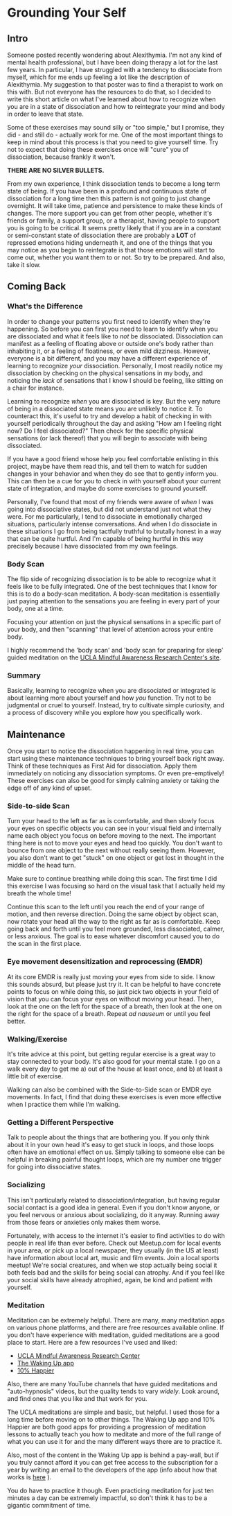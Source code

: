 # Grounding Your Self

## Intro

Someone posted recently wondering about Alexithymia. I'm not any kind
of mental health professional, but I have been doing therapy a lot for
the last few years. In particular, I have struggled with a tendency to
dissociate from myself, which for me ends up feeling a lot like the
description of Alexithymia.  My suggestion to that poster was to find
a therapist to work on this with. But not everyone has the resources
to do that, so I decided to write this short article on what I've
learned about how to recognize when you are in a state of dissociation
and how to reintegrate your mind and body in order to leave that
state.

Some of these exercises may sound silly or "too simple," but I
promise, they did - and still do - actually work for me.  One of the
most important things to keep in mind about this process is that you
need to give yourself time. Try not to expect that doing these
exercises once will "cure" you of dissociation, because frankly it
won't.


__THERE ARE NO SILVER BULLETS.__


From my own experience, I think dissociation tends to become a long
term state of being.  If you have been in a profound and continuous
state of dissociation for a long time then this pattern is not going
to just change overnight. It will take time, patience and persistence
to make these kinds of changes. The more support you can get from
other people, whether it's friends or family, a support group, or a
therapist, having people to support you is going to be critical. It
seems pretty likely that if you are in a constant or semi-constant
state of dissociation there are probably a __LOT__ of repressed
emotions hiding underneath it, and one of the things that you may
notice as you begin to reintegrate is that those emotions will start
to come out, whether you want them to or not. So try to be
prepared. And also, take it slow.


## Coming Back

### What's the Difference

In order to change your patterns you first need to identify when
they're happening. So before you can first you need to learn to
identify when you are dissociated and what it feels like to _not_ be
dissociated.  Dissociation can manifest as a feeling of floating above
or outside one's body rather than inhabiting it, or a feeling of
floatiness, or even mild dizziness. However, everyone is a bit
different, and you may have a different experience of learning to
recognize _your_ dissociation. Personally, I most readily notice my
dissociation by checking on the physical sensations in my body, and
noticing the _lack_ of sensations that I know I should be feeling,
like sitting on a chair for instance.

Learning to recognize _when_ you are dissociated is key. But the very
nature of being in a dissociated state means you are unlikely to
notice it.  To counteract this, it's useful to try and develop a habit
of checking in with yourself periodically throughout the day and
asking "How am I feeling right now? Do I feel dissociated?" Then check
for the specific physical sensations (or lack thereof) that you will
begin to associate with being dissociated.

If you have a good friend whose help you feel comfortable enlisting in
this project, maybe have them read this, and tell them to watch for
sudden changes in your behavior and when they do see that to gently
inform you. This can then be a cue for you to check in with yourself
about your current state of integration, and maybe do some exercises
to ground yourself.

Personally, I've found that most of my friends were aware of _when_ I
was going into dissociative states, but did not understand just not
what they were. For me particularly, I tend to dissociate in
emotionally charged situations, particularly intense conversations.
And when I do dissociate in these situations I go from being tactfully
truthful to brutally honest in a way that can be quite hurtful.  And
I'm capable of being hurtful in this way precisely because I have
dissociated from my own feelings.


### Body Scan

The flip side of recognizing dissociation is to be able to recognize
what it feels like to be fully integrated. One of the best techniques
that I know for this is to do a body-scan meditation.  A body-scan
meditation is essentially just paying attention to the sensations you
are feeling in every part of your body, one at a time.

Focusing your attention on just the physical sensations in a specific
part of your body, and then "scanning" that level of attention across
your entire body.

I highly recommend the 'body scan' and 'body scan for preparing for
sleep' guided meditation on the [UCLA Mindful Awareness Research
Center's site](https://www.uclahealth.org/marc/mindful-meditations).


### Summary

Basically, learning to recognize when you are dissociated or
integrated is about learning more about yourself and how _you_
function. Try not to be judgmental or cruel to yourself. Instead, try
to cultivate simple curiosity, and a process of discovery while you
explore how you specifically work.


## Maintenance

Once you start to notice the dissociation happening in real time, you
can start using these maintenance techniques to bring yourself back
right away.  Think of these techniques as First Aid for
dissociation. Apply them immediately on noticing any dissociation
symptoms. Or even pre-emptively! These exercises can also be good for
simply calming anxiety or taking the edge off of any kind of upset.


### Side-to-side Scan

Turn your head to the left as far as is comfortable, and then slowly
focus your eyes on specific objects you can see in your visual field
and internally name each object you focus on before moving to the
next. The important thing here is not to move your eyes and head too
quickly. You don't want to bounce from one object to the next without
really seeing them.  However, you also don't want to get "stuck" on
one object or get lost in thought in the middle of the head turn.

Make sure to continue breathing while doing this scan.  The first time
I did this exercise I was focusing so hard on the visual task that I
actually held my breath the whole time!

Continue this scan to the left until you reach the end of your range
of motion, and then reverse direction. Doing the same object by object
scan, now rotate your head all the way to the right as far as is
comfortable. Keep going back and forth until you feel more grounded,
less dissociated, calmer, or less anxious. The goal is to ease
whatever discomfort caused you to do the scan in the first place.


### Eye movement desensitization and reprocessing (EMDR)

At its core EMDR is really just moving your eyes from side to
side. I know this sounds absurd, but please just try it. It can be
helpful to have concrete points to focus on while doing this, so just
pick two objects in your field of vision that you can focus your eyes
on without moving your head. Then, look at the one on the left for the
space of a breath, then look at the one on the right for the space of
a breath. Repeat _ad nauseum_ or until you feel better.


### Walking/Exercise

It's trite advice at this point, but getting regular exercise is a
great way to stay connected to your body. It's also good for your
mental state.  I go on a walk every day to get me a) out of the house
at least once, and b) at least a little bit of exercise.

Walking can also be combined with the Side-to-Side scan or EMDR eye
movements.  In fact, I find that doing these exercises is even more
effective when I practice them while I'm walking.


### Getting a Different Perspective

Talk to people about the things that are bothering you. If you only
think about it in your own head it's easy to get stuck in loops, and
those loops often have an emotional effect on us.  Simply talking to
someone else can be helpful in breaking painful thought loops, which
are my number one trigger for going into dissociative states.


### Socializing

This isn't particularly related to dissociation/integration, but
having regular social contact is a good idea in general. Even if you
don't know anyone, or you feel nervous or anxious about socializing,
do it anyway.  Running away from those fears or anxieties only makes
them worse.

Fortunately, with access to the internet it's easier to find
activities to do with people in real life than ever before. Check out
Meetup.com for local events in your area, or pick up a local
newspaper, they usually (in the US at least) have information about
local art, music and film events. Join a local sports meetup!  We're
social creatures, and when we stop actually being social it both feels
bad and the skills for being social can atrophy.  And if you feel like
your social skills have already atrophied, again, be kind and patient
with yourself.


### Meditation

Meditation can be extremely helpful.  There are many, many meditation
apps on various phone platforms, and there are free resources
available online. If you don't have experience with meditation, guided
meditations are a good place to start.  Here are a few resources I've
used and liked:

- [UCLA Mindful Awareness Research Center](https://www.uclahealth.org/marc/mindful-meditations)
- [The Waking Up app](https://wakingup.com/)
- [10% Happier](https://www.tenpercent.com/)

Also, there are many YouTube channels that have guided meditations and
"auto-hypnosis" videos, but the quality tends to vary _widely_. Look
around, and find ones that you like and that work for you.

The UCLA meditations are simple and basic, but helpful. I used those
for a long time before moving on to other things. The Waking Up app
and 10% Happier are both good apps for providing a progression of
meditation lessons to actually teach you how to meditate and more of
the full range of what you can use it for and the many different ways
there are to practice it.

Also, most of the content in the Waking Up
app is behind a pay-wall, but if you truly cannot afford it you can
get free access to the subscription for a year by writing an email to
the developers of the app (info about how that works is
[here](https://help.wakingup.com/article/54-how-much-does-the-waking-up-course-cost)
).

You do have to practice it though.  Even practicing meditation for
just ten minutes a day can be extremely impactful, so don't think it
has to be a gigantic commitment of time.
